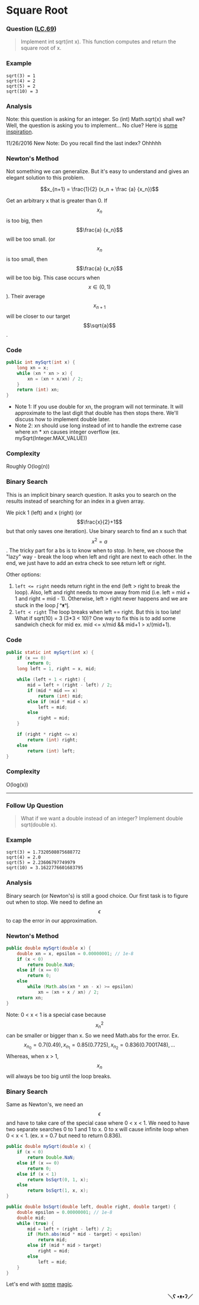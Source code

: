 # Square Root

### Question ([LC.69](https://leetcode.com/problems/sqrtx/))

> Implement int sqrt(int x).
This function computes and return the square root of x.

### Example
```
sqrt(3) = 1
sqrt(4) = 2
sqrt(5) = 2
sqrt(10) = 3
```

### Analysis
Note: this question is asking for an integer. So (int) Math.sqrt(x) shall we?
Well, the question is asking you to implement...
No clue? Here is [some](http://www.sosmath.com/calculus/diff/der07/der07.html) [inspiration](https://math.mit.edu/~stevenj/18.335/newton-sqrt.pdf).

11/26/2016 New Note: Do you recall find the last index? Ohhhhh

### Newton's Method
Not something we can generalize. But it's easy to understand and gives an elegant solution to this problem.

$$x_{n+1} = \frac{1}{2} (x_n + \frac {a} {x_n})$$

Get an arbitrary x that is greater than 0. If $$x_n$$ is too big, then $$\frac{a} {x_n}$$ will be too small. (or $$x_n$$ is too small, then $$\frac{a} {x_n}$$ will be too big. This case occurs when $$x \in (0, 1)$$). Their average $$x_{n+1}$$ will be closer to our target $$\sqrt{a}$$.

### Code
```java
public int mySqrt(int x) {
    long xn = x;
    while (xn * xn > x) {
        xn = (xn + x/xn) / 2;
    }
    return (int) xn;
}
```
* Note 1: If you use double for xn, the program will not terminate. It will approximate to the last digit that double has then stops there. We'll discuss how to implement double later. 
* Note 2: xn should use long instead of int to handle the extreme case where xn * xn causes integer overflow (ex. mySqrt(Integer.MAX_VALUE))

### Complexity
Roughly O(log(n))

### Binary Search
This is an implicit binary search question. It asks you to search on the results instead of searching for an index in a given array.

We pick 1 (left) and x (right) (or $$\frac{x}{2}+1$$ but that only saves one iteration). Use binary search to find an x such that $$x^2 = a$$. The tricky part for a bs is to know when to stop. In here, we choose the "lazy" way - break the loop when left and right are next to each other. In the end, we just have to add an extra check to see return left or right. 

Other options: 
1. `left <= right` needs return right in the end (left > right to break the loop). Also, left and right needs to move away from mid (i.e. left = mid + 1 and right = mid - 1). Otherwise, left > right never happens and we are stuck in the loop ᶘ ᵒᴥᵒᶅ. 
2. `left < right` The loop breaks when left == right. But this is too late! What if sqrt(10) = 3 (3*3 < 10)? One way to fix this is to add some sandwich check for mid ex. mid <= x/mid && mid+1 > x/(mid+1).

### Code
```java
public static int mySqrt(int x) {
    if (x == 0)
        return 0;
    long left = 1, right = x, mid;

    while (left + 1 < right) {
        mid = left + (right - left) / 2;
        if (mid * mid == x)
            return (int) mid;
        else if (mid * mid < x)
            left = mid;
        else
            right = mid;
    }

    if (right * right <= x)
        return (int) right;
    else
        return (int) left;
}
```

### Complexity
O(log(x))

---

### Follow Up Question

> What if we want a double instead of an integer?
Implement double sqrt(double x).

### Example
```
sqrt(3) = 1.7320508075688772
sqrt(4) = 2.0
sqrt(5) = 2.23606797749979
sqrt(10) = 3.1622776601683795
```

### Analysis
Binary search (or Newton's) is still a good choice. Our first task is to figure out when to stop. We need to define an $$\epsilon$$ to cap the error in our approximation.

### Newton's Method
```java
public double mySqrt(double x) {
    double xn = x, epsilon = 0.00000001; // 1e-8
    if (x < 0)
        return Double.NaN;
    else if (x == 0)
        return 0;
    else
        while (Math.abs(xn * xn - x) >= epsilon)
            xn = (xn + x / xn) / 2;
    return xn;
}
```
Note: 0 < x < 1 is a special case because $$x_n^2$$ can be smaller or bigger than x. So we need Math.abs for the error.
Ex. $$x_{n_0} = 0.7 (0.49), x_{n_1} = 0.85(0.7725), x_{n_2} = 0.836 (0.7001748), ...$$ 
Whereas, when x > 1, $$x_n$$ will always be too big until the loop breaks.

### Binary Search
Same as Newton's, we need an $$\epsilon$$ and have to take care of the special case where 0 < x < 1. We need to have two separate searches 0 to 1 and 1 to x. 0 to x will cause infinite loop when 0 < x < 1. (ex. x = 0.7 but need to return 0.836).

```java
public double mySqrt(double x) {
    if (x < 0)
        return Double.NaN;
    else if (x == 0)
        return 0;
    else if (x < 1)
        return bsSqrt(0, 1, x);
    else
        return bsSqrt(1, x, x);
}    

public double bsSqrt(double left, double right, double target) {
    double epsilon = 0.00000001; // 1e-8
    double mid;
    while (true) {
        mid = left + (right - left) / 2;
        if (Math.abs(mid * mid - target) < epsilon)
            return mid;
        else if (mid * mid > target)
            right = mid;
        else
            left = mid;
    }
}
```


Let's end with [some](http://www.nowamagic.net/algorithm/algorithm_EfficacyOfFunctionSqrt.php) [magic](http://www.matrix67.com/data/InvSqrt.pdf). <div align="right"><Strong>＼ʕ •ᴥ•ʔ／</Strong></div>